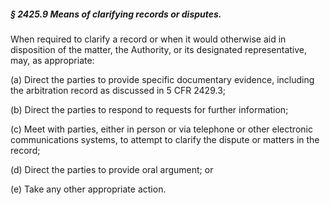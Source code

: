 ##### § 2425.9 Means of clarifying records or disputes. #####

When required to clarify a record or when it would otherwise aid in disposition of the matter, the Authority, or its designated representative, may, as appropriate:

(a) Direct the parties to provide specific documentary evidence, including the arbitration record as discussed in 5 CFR 2429.3;

(b) Direct the parties to respond to requests for further information;

(c) Meet with parties, either in person or via telephone or other electronic communications systems, to attempt to clarify the dispute or matters in the record;

(d) Direct the parties to provide oral argument; or

(e) Take any other appropriate action.